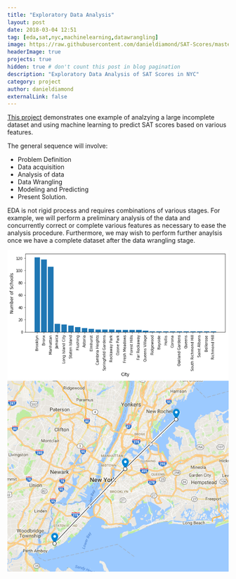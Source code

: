 ```yaml
---
title: "Exploratory Data Analysis"
layout: post
date: 2018-03-04 12:51
tag: [eda,sat,nyc,machinelearning,datawrangling]
image: https://raw.githubusercontent.com/danieldiamond/SAT-Scores/master/images/sat_scores.png
headerImage: true
projects: true
hidden: true # don't count this post in blog pagination
description: "Exploratory Data Analysis of SAT Scores in NYC"
category: project
author: danieldiamond
externalLink: false
---
```


[This project](https://github.com/danieldiamond/SAT-Scores) demonstrates one example of analzying a large incomplete dataset and using machine learning to predict SAT scores based on various features.

The general sequence will involve:
- Problem Definition
- Data acquisition
- Analysis of data
- Data Wrangling
- Modeling and Predicting
- Present Solution.

EDA is not rigid process and requires combinations of various stages. For example, we will perform a preliminary analysis of the data and concurrently correct or complete various features as necessary to ease the analysis procedure. Furthermore, we may wish to perform further anaylsis once we have a complete dataset after the data wrangling stage.

![data](https://raw.githubusercontent.com/danieldiamond/SAT-Scores/master/images/sat_schools.png)
![map](https://raw.githubusercontent.com/danieldiamond/SAT-Scores/master/images/NY_map.jpg)

